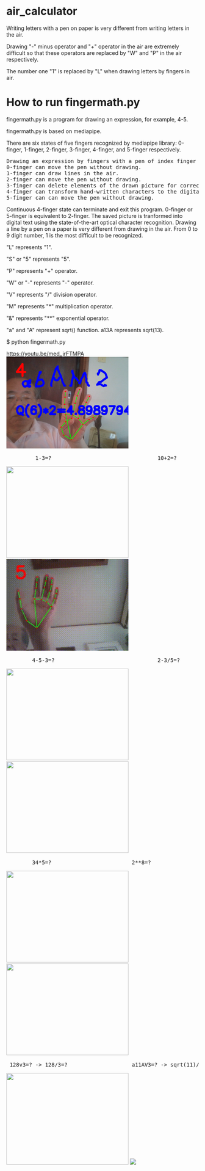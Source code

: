 # air_calculator

Writing letters with a pen on paper is very different from writing letters in the air.

Drawing "-" minus operator and "+" operator in the air are extremely difficult so that these operators are replaced by "W" and "P" in the air respectively.

The number one "1" is replaced by "L" when drawing letters by fingers in air.



# How to run fingermath.py

fingermath.py is a program for drawing an expression, for example, 4-5.

fingermath.py is based on mediapipe.

There are six states of five fingers recognized by mediapipe library: 
0-finger, 1-finger, 2-finger, 3-finger, 4-finger, and 5-finger respectively.
<pre>
Drawing an expression by fingers with a pen of index finger tip. 
0-finger can move the pen without drawing. 
1-finger can draw lines in the air. 
2-finger can move the pen without drawing. 
3-finger can delete elements of the drawn picture for correction.
4-finger can transform hand-written characters to the digital text for possible calculation.
5-finger can can move the pen without drawing. 
</pre>

Continuous 4-finger state can terminate and exit this program.
0-finger or 5-finger is equivalent to 2-finger.
The saved picture is tranformed into digital text using the state-of-the-art 
optical character recognition.
Drawing a line by a pen on a paper is very different from drawing in the air.
From 0 to 9 digit number, 1 is the most difficult to be recognized.

"L" represents "1".

"S" or "5" represents "5".

"P" represents "+" operator.

"W" or "-" represents "-" operator.

"V" represents "/" division operator.

"M" represents "*" multiplication operator.

"&" represents "\**" exponential operator.

"a" and "A" represent sqrt() function. a13A represents sqrt(13).

$ python fingermath.py

https://youtu.be/med_jrFTMPA
<img src='a6AM2.png' width=320 height=240>

<pre>         1-3=?                                 10+2=?  </pre>
<img src='Lw3.gif' width=320 height=240> <img src='10plus2.gif' width=320 height=240>

<pre>        4-5-3=?                                2-3/5=?   </pre>
<img src='4-5-3.gif' width=320 height=240> <img src='2-3divide_by5.gif' width=320 height=240>

<pre>        34*5=?                         2**8=?</pre>
<img src='34M5.gif' width=320 height=240> <img src='2^8.gif' width=320 height=240>  

<pre> 128v3=? -> 128/3=?                    a11AV3=? -> sqrt(11)/3 </pre>            
<img src='128div3.gif' width=320 height=240> <img src='sqrt(11)div3.gif' width=320 >

